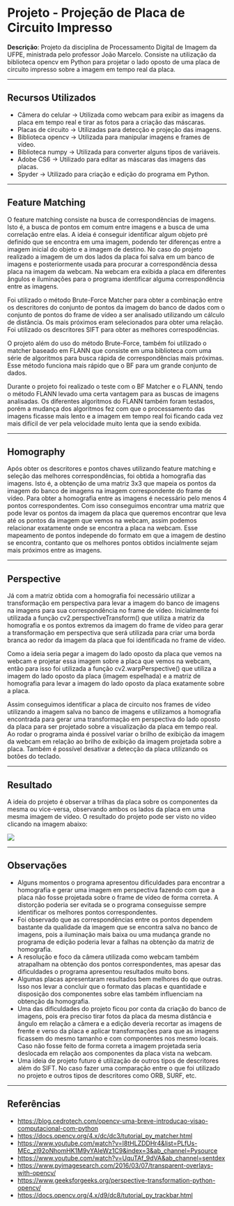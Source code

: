# Projeto - Projeção de Placa de Circuito Impresso

**Descrição**: Projeto da disciplina de Processamento Digital de Imagem da UFPE, ministrada pelo professor João Marcelo. Consiste na utilização da biblioteca opencv em Python para projetar o lado oposto de uma placa de circuito impresso sobre a imagem em tempo real da placa.


----------------------------

## Recursos Utilizados
* Câmera do celular -> Utilizada como webcam para exibir as imagens da placa em tempo real e tirar as fotos para a criação das máscaras.
* Placas de circuito -> Utilizadas para detecção e projeção das imagens.
* Biblioteca opencv -> Utilizada para manipular imagens e frames de vídeo.
* Biblioteca numpy -> Utilizada para converter alguns tipos de variáveis.
* Adobe CS6 -> Utilizado para editar as máscaras das imagens das placas.
* Spyder -> Utilizado para criação e edição do programa em Python.

----------------------------
## Feature Matching

O feature matching consiste na busca de correspondências de imagens. Isto é, a busca de pontos em comum entre imagens e a busca de uma correlação entre elas. A ideia é conseguir identificar algum objeto pré definido que se encontra em uma imagem, podendo ter diferenças entre a imagem inicial do objeto e a imagem de destino. No caso do projeto realizado a imagem de um dos lados da placa foi salva em um banco de imagens e posteriormente usada para procurar a correspondência dessa placa na imagem da webcam. Na webcam era exibida a placa em diferentes ângulos e iluminações para o programa identificar alguma correspondência entre as imagens.

Foi utilizado o método Brute-Force Matcher para obter a combinação entre os descritores do conjunto de pontos da imagem do banco de dados com o conjunto de pontos do frame de vídeo a ser analisado utilizando um cálculo de distância. Os mais próximos eram selecionados para obter uma relação. Foi utilizado os descritores SIFT para obter as melhores correspodências.

O projeto além do uso do método Brute-Force, também foi utilizado o matcher baseado em FLANN que consiste em uma biblioteca com uma série de algoritmos para busca rápida de correspondências mais próximas. Esse método funciona mais rápido que o BF para um grande conjunto de dados.

Durante o projeto foi realizado o teste com o BF Matcher e o FLANN, tendo o método FLANN levado uma certa vantagem para as buscas de imagens analisadas. Os diferentes algoritmos do FLANN também foram testados, porém a mudança dos algoritmos fez com que o processamento das imagens ficasse mais lento e a imagem em tempo real foi ficando cada vez mais difícil de ver pela velocidade muito lenta que ia sendo exibida.

----------------------------
## Homography

Após obter os descritores e pontos chaves utilizando feature matching e seleção das melhores correspondências, foi obtida a homografia das imagens. Isto é, a obtenção de uma matriz 3x3 que mapeia os pontos da imagem do banco de imagens na imagem correspondente do frame de vídeo. Para obter a homografia entre as imagens é necessário pelo menos 4 pontos correspondentes. Com isso conseguimos encontrar uma matriz que pode levar os pontos da imagem da placa que queremos encontrar que leva até os pontos da imagem que vemos na webcam, assim podemos relacionar exatamente onde se encontra a placa na webcam. Esse mapeamento de pontos independe do formato em que a imagem de destino se encontra, contanto que os melhores pontos obtidos incialmente sejam mais próximos entre as imagens.

----------------------------
## Perspective

Já com a matriz obtida com a homografia foi necessário utilizar a transformação em perspectiva para levar a imagem do banco de imagens na imagens para sua correspondência no frame de vídeo. Inicialmente foi utilizada a função cv2.perspectiveTransform() que utiliza a matriz da homografia e os pontos extremos da imagem do frame de vídeo para gerar a transformação em perspectiva que será utilizada para criar uma borda branca ao redor da imagem da placa que foi identificada no frame de vídeo.

Como a ideia seria pegar a imagem do lado oposto da placa que vemos na webcam e projetar essa imagem sobre a placa que vemos na webcam, então para isso foi utilizada a função cv2.warpPerspective() que utiliza a imagem do lado oposto da placa (imagem espelhada) e a matriz de homografia para levar a imagem do lado oposto da placa exatamente sobre a placa.

Assim conseguimos identificar a placa de circuito nos frames de vídeo utilizando a imagem salva no banco de imagens e utilizamos a homografia encontrada para gerar uma transformação em perspectiva do lado oposto da placa para ser projetado sobre a visualização da placa em tempo real. Ao rodar o programa ainda é possível variar o brilho de exibição da imagem da webcam em relação ao brilho de exibição da imagem projetada sobre a placa. Também é possível desativar a detecção da placa utilizando os botões do teclado.

----------------------------
## Resultado

A ideia do projeto é observar a trilhas da placa sobre os componentes da mesma ou vice-versa, observando ambos os lados da placa em uma mesma imagem de vídeo. O resultado do projeto pode ser visto no vídeo clicando na imagem abaixo:

[![](https://github.com/luizgmartins/Projeto-Projecao-Placa-de-Circuito/blob/main/Imagens/video.png)](https://drive.google.com/file/d/1wOQVBMZd7nhXUHOH6VM-d1r9bMO1hgBL/view?usp=sharing)

----------------------------
## Observações

* Alguns momentos o programa apresentou dificuldades para encontrar a homografia e gerar uma imagem em perspectiva fazendo com que a placa não fosse projetada sobre o frame de vídeo de forma correta. A distorção poderia ser evitada se o programa conseguisse sempre identificar os melhores pontos correspondentes.
* Foi observado que as correspondências entre os pontos dependem bastante da qualidade da imagem que se encontra salva no banco de imagens, pois a iluminação mais baixa ou uma mudança grande no programa de edição poderia levar a falhas na obtenção da matriz de homografia.
* A resolução e foco da câmera utilizada como webcam também atrapalham na obtenção dos pontos correspondentes, mas apesar das dificuldades o programa apresentou resultados muito bons.
* Algumas placas apresentaram resultados bem melhores do que outras. Isso nos levar a concluir que o formato das placas e quantidade e disposição dos componentes sobre elas também influenciam na obtenção da homografia.
* Uma das dificuldades do projeto ficou por conta da criação do banco de imagens, pois era preciso tirar fotos da placa da mesma distância e ângulo em relação a câmera e a edição deveria recortar as imagens de frente e verso da placa e aplicar transformações para que as imagens ficassem do mesmo tamanho e com componentes nos mesmo locais. Caso não fosse feito de forma correta a imagem projetada seria deslocada em relação aos componentes da placa vista na webcam.
* Uma ideia de projeto futuro é utilização de outros tipos de descritores além do SIFT. No caso fazer uma comparação entre o que foi utilizado no projeto e outros tipos de descritores como ORB, SURF, etc.

----------------------------
## Referências

- https://blog.cedrotech.com/opencv-uma-breve-introducao-visao-computacional-com-python
- https://docs.opencv.org/4.x/dc/dc3/tutorial_py_matcher.html
- https://www.youtube.com/watch?v=I8tHLZDDHr4&list=PLfUs-MEc_zl92oNhomHK1M9yYAIeWz1C9&index=3&ab_channel=Pysource
- https://www.youtube.com/watch?v=UquTAf_9dVA&ab_channel=sentdex
- https://www.pyimagesearch.com/2016/03/07/transparent-overlays-with-opencv/
- https://www.geeksforgeeks.org/perspective-transformation-python-opencv/
- https://docs.opencv.org/4.x/d9/dc8/tutorial_py_trackbar.html
